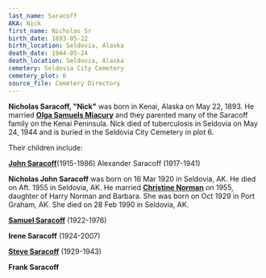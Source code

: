 ```yaml
---
last_name: Saracoff
AKA: Nick
first_name: Nicholas Sr
birth_date: 1893-05-22
birth_location: Seldovia, Alaska
death_date: 1944-05-24
death_location: Seldovia, Alaska
cemetery: Seldovia City Cemetery
cemetery_plot: 6
source_file: Cemetery Directory
---
```

**Nicholas Saracoff, "Nick"** was born in Kenai, Alaska on May 22, 1893. He married [**Olga Samuels Miacury**](Saracoff_Olga_SAMUELS_Miacury.md) and they parented many of the Saracoff family on the Kenai Peninsula. Nick died of tuberculosis in Seldovia on May 24, 1944 and is buried in the Seldovia City Cemetery in plot 6. 

Their children include:

[**John Saracoff**](Saracoff_John.md)(1915-1986)
Alexander Saracoff (1917-1941)

**Nicholas John Saracoff** was born on 16 Mar 1920 in Seldovia,  AK. He died on Aft. 1955 in Seldovia, AK. He married [**Christine Norman**](Saracoff_Christine.md) on 1955, daughter of  Harry Norman  and Barbara. She was born on Oct 1929 in Port Graham, AK. She died on 28 Feb  1990 in Seldovia, AK. 

[**Samuel Saracoff**](Saracoff_Samuel.md) (1922-1976)

**Irene Saracoff** (1924-2007)

[**Steve Saracoff**](Saracoff_Steve.md) (1929-1943)

**Frank Saracoff** 
    



